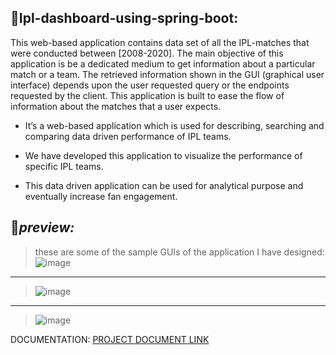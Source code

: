 ## 🔹Ipl-dashboard-using-spring-boot:
  This web-based application contains data set of all the IPL-matches that were conducted between [2008-2020]. The main objective of this application is be a dedicated     medium to get information about a particular match or a team. The retrieved information shown in the GUI (graphical user interface) depends upon the user requested       query or the endpoints requested by the client. This application is built to ease the flow of information about the matches that a user expects.

  -	It’s a web-based application which is used for describing, searching and comparing data driven performance of IPL teams.  

  -	We have developed this application to visualize the performance of specific IPL teams. 

  -	This data driven application can be used for analytical purpose and eventually increase fan engagement.


## 🔸*preview:*
>these are some of the sample GUIs of the application I have designed: 
![image](https://user-images.githubusercontent.com/65614791/208179010-82f4a7ab-2269-47fc-9848-95e55042a0a2.png)
<hr/>

>![image](https://user-images.githubusercontent.com/65614791/208179025-eb682f21-89c3-49b8-a9cc-b732895437a5.png)
<hr/>

>![image](https://github.com/pushpakninave/ipl-dashboard-using-spring-boot/assets/65614791/834c01f7-7b39-4c3b-bd9b-d0d01dbc92a2)

DOCUMENTATION:
<a href="https://drive.google.com/file/d/1gJrNJqNyj3L0jdstmm3LxTCh_DUjXrWf/view?usp=sharing">PROJECT DOCUMENT LINK<a/>
